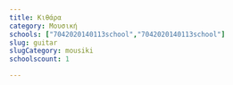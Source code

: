 ```yaml
---
title: Κιθάρα
category: Μουσική
schools: ["7042020140113school","7042020140113school"]
slug: guitar
slugCategory: mousiki
schoolscount: 1

---
```




